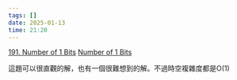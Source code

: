 ```yaml
---
tags: []
date: 2025-01-13
time: 21:20
---
```

[191. Number of 1 Bits](https://leetcode.com/problems/number-of-1-bits/)
[Number of 1 Bits](https://neetcode.io/problems/number-of-one-bits)

這題可以很直觀的解，也有一個很難想到的解。不過時空複雜度都是O(1)